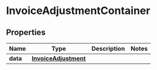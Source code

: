 

# InvoiceAdjustmentContainer


## Properties

| Name | Type | Description | Notes |
|------------ | ------------- | ------------- | -------------|
|**data** | [**InvoiceAdjustment**](InvoiceAdjustment.md) |  |  |



